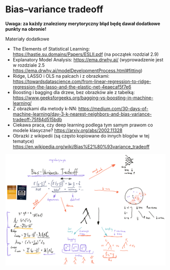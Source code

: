 # Bias–variance tradeoff

**Uwaga: za każdy znaleziony merytoryczny błąd będę dawał dodatkowe punkty na obronie!**

Materiały dodatkowe

* The Elements of Statistical Learning: https://hastie.su.domains/Papers/ESLII.pdf (na początek rozdział 2.9)
* Explanatory Model Analysis: https://ema.drwhy.ai/ (wyprowadzenie jest w rozdziale 2.5 https://ema.drwhy.ai/modelDevelopmentProcess.html#fitting)
* Ridge, LASSO i OLS na palcach i z obrazkami: https://towardsdatascience.com/from-linear-regression-to-ridge-regression-the-lasso-and-the-elastic-net-4eaecaf5f7e6
* Boosting i bagging dla drzew, bez obrazków ale z tabelką: https://www.geeksforgeeks.org/bagging-vs-boosting-in-machine-learning/
* Z obrazkami dla metody k-NN: https://medium.com/30-days-of-machine-learning/day-3-k-nearest-neighbors-and-bias-variance-tradeoff-75f84d515bdb
* Ciekawa praca, czy deep learning podlega tym samym prawom co modele klasyczne? https://arxiv.org/abs/2002.11328
* Obrazki z wikipedii (są często kopiowane do innych blogów w tej tematyce) https://en.wikipedia.org/wiki/Bias%E2%80%93variance_tradeoff


![BiasVarianceTradeoff.png](BiasVarianceTradeoff.png)
